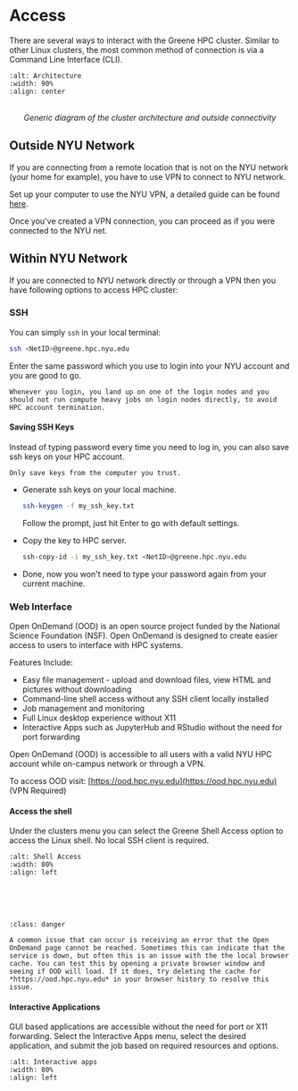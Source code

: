 # Access
There are several ways to interact with the Greene HPC cluster. Similar to other Linux clusters, the most common method of connection is via a Command Line Interface (CLI).

```{image} assets/access.png
:alt: Architecture
:width: 90%
:align: center
```
<br>
<center><i>Generic diagram of the cluster architecture and outside connectivity</i></center>

## Outside NYU Network

If you are connecting from a remote location that is not on the NYU network (your home for example), you have to use VPN to connect to NYU network.

Set up your computer to use the NYU VPN, a detailed guide can be found [here](https://www.nyu.edu/life/information-technology/infrastructure/network-services/vpn.html). 

Once you've created a VPN connection, you can proceed as if you were connected to the NYU net.

## Within NYU Network

If you are connected to NYU network directly or through a VPN then you have following options to access HPC cluster:

### SSH
You can simply `ssh` in your local terminal:

```bash
ssh <NetID>@greene.hpc.nyu.edu
```

Enter the same password which you use to login into your NYU account and you are good to go.

```{Warning}
Whenever you login, you land up on one of the login nodes and you should not run compute heavy jobs on login nodes directly, to avoid HPC account termination.
```
#### Saving SSH Keys

Instead of typing password every time you need to log in, you can also save ssh keys on your HPC account.

```{caution}
Only save keys from the computer you trust.
```

- Generate ssh keys on your local machine.

    ```bash
    ssh-keygen -f my_ssh_key.txt
    ```

    Follow the prompt, just hit Enter to go with default settings.
- Copy the key to HPC server.
  
    ```bash
    ssh-copy-id -i my_ssh_key.txt <NetID>@greene.hpc.nyu.edu
    ```

- Done, now you won't need to type your password again from your current machine.

### Web Interface

Open OnDemand (OOD) is an open source project funded by the National Science Foundation (NSF). Open OnDemand is designed to create easier access to users to interface with HPC systems.

Features Include:

- Easy file management - upload and download files, view HTML and pictures without downloading
- Command-line shell access without any SSH client locally installed
- Job management and monitoring
- Full Linux desktop experience without X11
- Interactive Apps such as JupyterHub and RStudio without the need for port forwarding

Open OnDemand (OOD) is accessible to all users with a valid NYU HPC account while on-campus network or through a VPN.

To access OOD visit: [https://ood.hpc.nyu.edu](https://ood.hpc.nyu.edu) (VPN Required)

#### Access the shell

Under the clusters menu you can select the Greene Shell Access option to access the Linux shell. No local SSH client is required.

```{image} assets/ood-shell-acess.gif
:alt: Shell Access
:width: 80%
:align: left
```

<br>
<br>
<br>

```{admonition} Common Error
:class: danger

A common issue that can occur is receiving an error that the Open OnDemand page cannot be reached. Sometimes this can indicate that the service is down, but often this is an issue with the the local browser cache. You can test this by opening a private browser window and seeing if OOD will load. If it does, try deleting the cache for *https://ood.hpc.nyu.edu* in your browser history to resolve this issue.
```

#### Interactive Applications

GUI based applications are accessible without the need for port or X11 forwarding. Select the Interactive Apps menu, select the desired application, and submit the job based on required resources and options. 

```{image} assets/ood-interactive-apps.png
:alt: Interactive apps
:width: 80%
:align: left
```

<br>